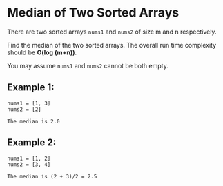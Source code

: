 # Median of Two Sorted Arrays

There are two sorted arrays `nums1` and `nums2` of size m and n respectively.

Find the median of the two sorted arrays. The overall run time complexity should be **O(log (m+n))**.

You may assume `nums1` and `nums2` cannot be both empty.

## Example 1:

    nums1 = [1, 3]
    nums2 = [2]

    The median is 2.0

## Example 2:

    nums1 = [1, 2]
    nums2 = [3, 4]

    The median is (2 + 3)/2 = 2.5